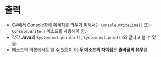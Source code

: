 # 출력

- C#에서 Console창에 메세지를 띄우기 위해서는 `Console.WriteLine()` 또는 `Console.Write()` 메소드를 사용해아 함.
- 각각 **Java**의 `System.out.println()`, `System.out.print()`와 같다고 볼 수 있음.
- 메소드의 이름에서도 알 수 있듯이 이 **두 메소드의 차이점**은 **줄바꿈의 유무**임.
